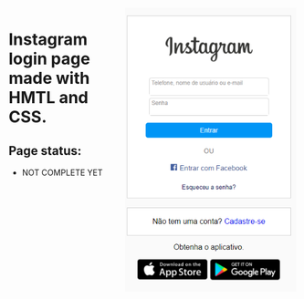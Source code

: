 <img src="imagens/page.png" align="right" width="300">

# Instagram login page made with HMTL and CSS.
 
 ## Page status:
 * NOT COMPLETE YET

